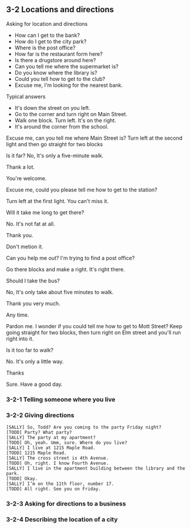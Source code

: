## 3-2 Locations and directions

Asking for location and directions

* How can I get to the bank?
* How do I get to the city park?
* Where is the post office?
* How far is the restaurant form here?
* Is there a drugstore around here?
* Can you tell me where the supermarket is?
* Do you know where the library is?
* Could you tell how to get to the club?
* Excuse me, I'm looking for the nearest bank.

Typical answers
* It's down the street on you left.
* Go to the corner and turn right on Main Street.
* Walk one block. Turn left. It's on the right.
* It's around the corner from the school.





Excuse me, can you tell me where Main Street is?
Turn left at the second light and then go straight for two blocks

Is it far?
No, It's only a five-minute walk.

Thank a lot.

You're welcome.

Excuse me, could you please tell me how to get to the station?

Turn left at the first light. You can't miss it.

Will it take me long to get there?

No. It's not fat at all.

Thank you.

Don't metion it.

Can you help me out? I'm trying to find a post office?

Go there blocks and make a right. It's right there.

Should I take the bus?

No, It's only take about five minutes to walk.

Thank you very much.

Any time.

Pardon me. I wonder if you could tell me how to get to Mott Street?
Keep going straight for two blocks, then turn right on Elm street and you'll run right into it.

Is it too far to walk?

No. It's only a little way.

Thanks

Sure. Have a good day.





### 3-2-1 Telling someone where you live

### 3-2-2 Giving directions

```
[SALLY] So, Todd? Are you coming to the party Friday night?
[TODD] Party? What party?
[SALLY] The party at my apartment?
[TODD] Oh, yeah. Umm, sure. Where do you live?
[SALLY] I live at 1215 Maple Road.
[TODD] 1215 Maple Road.
[SALLY] The cross street is 4th Avenue.
[TODD] Oh, right. I know Fourth Avenue.
[SALLY] I live in the apartment building between the library and the park.
[TODD] Okay.
[SALLY] I’m on the 11th floor, number 17.
[TODD] All right. See you on Friday.
```

### 3-2-3 Asking for directions to a business

### 3-2-4 Describing the location of a city